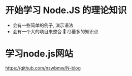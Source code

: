 # 开始学习 Node.JS 的理论知识

- 会有一些简单的例子, 演示语法
- 会有一个大的项目来整合  尽量多的知识点

# 学习node.js网站

https://github.com/nswbmw/N-blog
